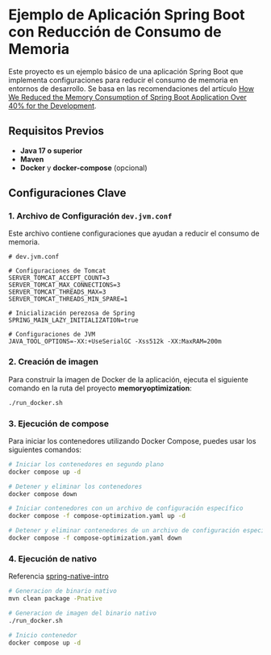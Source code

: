 # Ejemplo de Aplicación Spring Boot con Reducción de Consumo de Memoria

Este proyecto es un ejemplo básico de una aplicación Spring Boot que implementa configuraciones para reducir el consumo de memoria en entornos de desarrollo. Se basa en las recomendaciones del artículo [How We Reduced the Memory Consumption of Spring Boot Application Over 40% for the Development](https://medium.com/@satanjim/how-we-reduced-the-memory-consumption-of-spring-boot-application-over-40-for-the-development-c8a5813fac23).

## Requisitos Previos

- **Java 17 o superior**
- **Maven**
- **Docker** y **docker-compose** (opcional)

## Configuraciones Clave

### 1. Archivo de Configuración `dev.jvm.conf`

Este archivo contiene configuraciones que ayudan a reducir el consumo de memoria.

```plaintext
# dev.jvm.conf

# Configuraciones de Tomcat
SERVER_TOMCAT_ACCEPT_COUNT=3
SERVER_TOMCAT_MAX_CONNECTIONS=3
SERVER_TOMCAT_THREADS_MAX=3
SERVER_TOMCAT_THREADS_MIN_SPARE=1

# Inicialización perezosa de Spring
SPRING_MAIN_LAZY_INITIALIZATION=true

# Configuraciones de JVM
JAVA_TOOL_OPTIONS=-XX:+UseSerialGC -Xss512k -XX:MaxRAM=200m

```

### 2. Creación de imagen

Para construir la imagen de Docker de la aplicación, ejecuta el siguiente comando en la ruta del proyecto **memoryoptimization**:

```bash
./run_docker.sh
```

### 3. Ejecución de compose

Para iniciar los contenedores utilizando Docker Compose, puedes usar los siguientes comandos:

```bash
# Iniciar los contenedores en segundo plano
docker compose up -d

# Detener y eliminar los contenedores
docker compose down

# Iniciar contenedores con un archivo de configuración específico
docker compose -f compose-optimization.yaml up -d

# Detener y eliminar contenedores de un archivo de configuración específico
docker compose -f compose-optimization.yaml down

```

### 4. Ejecución de nativo

Referencia [spring-native-intro](https://www.baeldung.com/spring-native-intro)

```bash
# Generacion de binario nativo
mvn clean package -Pnative

# Generacion de imagen del binario nativo
./run_docker.sh

# Inicio contenedor
docker compose up -d
```